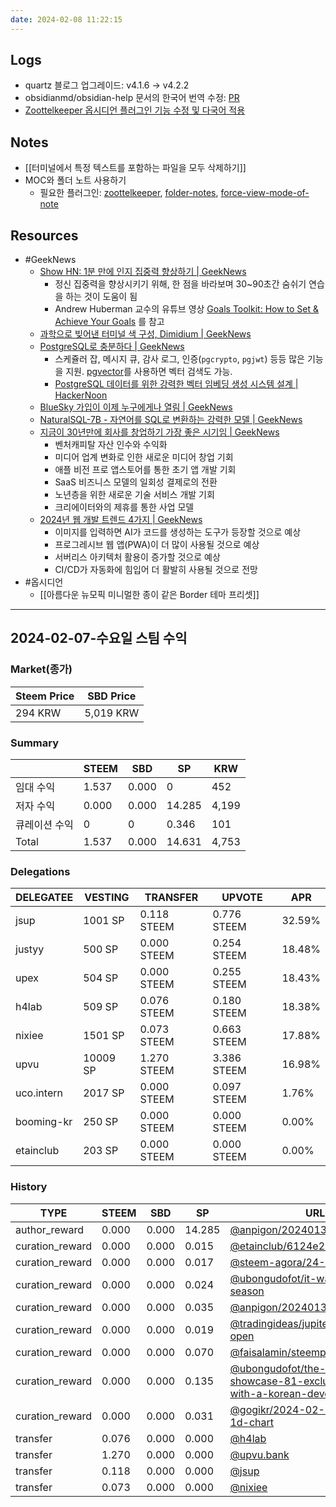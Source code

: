 ```yaml
---
date: 2024-02-08 11:22:15
---
```


## Logs
- quartz 블로그 업그레이드: v4.1.6 → v4.2.2
- obsidianmd/obsidian-help 문서의 한국어 번역 수정: [PR](https://github.com/obsidianmd/obsidian-help/pull/675)
- [Zoottelkeeper 옵시디언 플러그인 기능 수정 및 다국어 적용](https://github.com/anpigon/zoottelkeeper-obsidian-plugin)

## Notes
- [[터미널에서 특정 텍스트를 포함하는 파일을 모두 삭제하기]]
- MOC와 폴더 노트 사용하기 
	- 필요한 플러그인: [zoottelkeeper](https://github.com/anpigon/zoottelkeeper-obsidian-plugin), [folder-notes](https://github.com/LostPaul/obsidian-folder-notes), [force-view-mode-of-note](https://github.com/bwydoogh/obsidian-force-view-mode-of-note)

## Resources
- #GeekNews 
	- [Show HN: 1분 만에 인지 집중력 향상하기  | GeekNews](https://news.hada.io/topic?id=13256)
		- 정신 집중력을 향상시키기 위해, 한 점을 바라보며 30~90초간 숨쉬기 연습을 하는 것이 도움이 됨
		- Andrew Huberman 교수의 유튜브 영상 [Goals Toolkit: How to Set & Achieve Your Goals](https://www.youtube.com/watch?v=CrtR12PBKb0&t=3367s) 를 참고
	- [과학으로 빚어낸 터미널 색 구성, Dimidium | GeekNews](https://news.hada.io/topic?id=13250)
	- [PostgreSQL로 충분하다 | GeekNews](https://news.hada.io/topic?id=13231)
		- 스케쥴러 잡, 메시지 큐, 감사 로그, 인증(`pgcrypto`, `pgjwt`) 등등 많은 기능을 지원.  [pgvector](https://github.com/pgvector/pgvector)를 사용하면 벡터 검색도 가능.
		- [PostgreSQL 데이터를 위한 강력한 벡터 임베딩 생성 시스템 설계 | HackerNoon](https://hackernoon.com/ko/PostgreSQL-%EB%8D%B0%EC%9D%B4%ED%84%B0%EB%A5%BC-%EC%9C%84%ED%95%9C-%EA%B0%95%EB%A0%A5%ED%95%9C-%EB%B2%A1%ED%84%B0-%EC%9E%84%EB%B2%A0%EB%94%A9-%EC%83%9D%EC%84%B1-%EC%8B%9C%EC%8A%A4%ED%85%9C-%EC%84%A4%EA%B3%84)
	- [BlueSky 가입이 이제 누구에게나 열림 | GeekNews](https://news.hada.io/topic?id=13253)
	- [NaturalSQL-7B - 자연어를 SQL로 변환하는 강력한 모델  | GeekNews](https://news.hada.io/topic?id=13238)
	- [지금이 30년만에 회사를 창업하기 가장 좋은 시기임 | GeekNews](https://news.hada.io/topic?id=13205)
		- 벤처캐피탈 자산 인수와 수익화
		- 미디어 업계 변화로 인한 새로운 미디어 창업 기회 
		- 애플 비전 프로 앱스토어를 통한 초기 앱 개발 기회
		- SaaS 비즈니스 모델의 일회성 결제로의 전환
		- 노년층을 위한 새로운 기술 서비스 개발 기회
		- 크리에이터와의 제휴를 통한 사업 모델
	- [2024년 웹 개발 트렌드 4가지 | GeekNews](https://news.hada.io/topic?id=13246)
		- 이미지를 입력하면 AI가 코드를 생성하는 도구가 등장할 것으로 예상
		- 프로그레시브 웹 앱(PWA)이 더 많이 사용될 것으로 예상
		- 서버리스 아키텍처 활용이 증가할 것으로 예상
		- CI/CD가 자동화에 힘입어 더 활발히 사용될 것으로 전망
- #옵시디언
	- [[아름다운 뉴모픽 미니멀한 종이 같은 Border 테마 프리셋]]

---

## 2024-02-07-수요일 스팀 수익

### Market(종가)
| Steem Price | SBD Price |
| --- | --- |
| 294 KRW | 5,019 KRW |

### Summary
| | STEEM | SBD | SP | KRW |
| --- | --- | --- | --- |--- |
| 임대 수익 | 1.537 | 0.000 | 0 | 452 |
| 저자 수익 | 0.000 | 0.000 | 14.285 | 4,199 |
| 큐레이션 수익 | 0 | 0 | 0.346 | 101 |
| Total | 1.537 | 0.000 | 14.631 | 4,753 |

### Delegations
| DELEGATEE | VESTING | TRANSFER | UPVOTE | APR |
| --- | --- | --- | --- | --- |
| jsup | 1001 SP | 0.118 STEEM | 0.776 STEEM | 32.59% |
| justyy | 500 SP | 0.000 STEEM | 0.254 STEEM | 18.48% |
| upex | 504 SP | 0.000 STEEM | 0.255 STEEM | 18.43% |
| h4lab | 509 SP | 0.076 STEEM | 0.180 STEEM | 18.38% |
| nixiee | 1501 SP | 0.073 STEEM | 0.663 STEEM | 17.88% |
| upvu | 10009 SP | 1.270 STEEM | 3.386 STEEM | 16.98% |
| uco.intern | 2017 SP | 0.000 STEEM | 0.097 STEEM | 1.76% |
| booming-kr | 250 SP | 0.000 STEEM | 0.000 STEEM | 0.00% |
| etainclub | 203 SP | 0.000 STEEM | 0.000 STEEM | 0.00% |

### History
| TYPE | STEEM | SBD | SP | URL |
| --- | --- | --- | --- | --- |
| author_reward | 0.000 | 0.000 | 14.285 | [@anpigon/20240131t114705460z](https://steemit.com/@anpigon/20240131t114705460z) |
| curation_reward | 0.000 | 0.000 | 0.015 | [@etainclub/6124e2-ai](https://steemit.com/@etainclub/6124e2-ai) |
| curation_reward | 0.000 | 0.000 | 0.017 | [@steem-agora/24-1-31](https://steemit.com/@steem-agora/24-1-31) |
| curation_reward | 0.000 | 0.000 | 0.024 | [@ubongudofot/it-was-a-sick-season](https://steemit.com/@ubongudofot/it-was-a-sick-season) |
| curation_reward | 0.000 | 0.000 | 0.035 | [@anpigon/20240131t114705460z](https://steemit.com/@anpigon/20240131t114705460z) |
| curation_reward | 0.000 | 0.000 | 0.019 | [@tradingideas/jupiter-claim-page-open](https://steemit.com/@tradingideas/jupiter-claim-page-open) |
| curation_reward | 0.000 | 0.000 | 0.070 | [@faisalamin/steempro-x-nextauth](https://steemit.com/@faisalamin/steempro-x-nextauth) |
| curation_reward | 0.000 | 0.000 | 0.135 | [@ubongudofot/the-interview-showcase-81-exclusive-talk-with-a-korean-developer-blogger](https://steemit.com/@ubongudofot/the-interview-showcase-81-exclusive-talk-with-a-korean-developer-blogger) |
| curation_reward | 0.000 | 0.000 | 0.031 | [@gogikr/2024-02-01-btcusdt-1d-chart](https://steemit.com/@gogikr/2024-02-01-btcusdt-1d-chart) |
| transfer | 0.076 | 0.000 | 0.000 | [@h4lab](https://steemit.com/@h4lab) |
| transfer | 1.270 | 0.000 | 0.000 | [@upvu.bank](https://steemit.com/@upvu.bank) |
| transfer | 0.118 | 0.000 | 0.000 | [@jsup](https://steemit.com/@jsup) |
| transfer | 0.073 | 0.000 | 0.000 | [@nixiee](https://steemit.com/@nixiee) |




